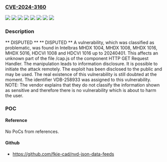 ### [CVE-2024-3160](https://cve.mitre.org/cgi-bin/cvename.cgi?name=CVE-2024-3160)
![](https://img.shields.io/static/v1?label=Product&message=HDCVI%201008&color=blue)
![](https://img.shields.io/static/v1?label=Product&message=HDCVI%201016&color=blue)
![](https://img.shields.io/static/v1?label=Product&message=MHDX%201004&color=blue)
![](https://img.shields.io/static/v1?label=Product&message=MHDX%201008&color=blue)
![](https://img.shields.io/static/v1?label=Product&message=MHDX%201016&color=blue)
![](https://img.shields.io/static/v1?label=Product&message=MHDX%205016&color=blue)
![](https://img.shields.io/static/v1?label=Version&message=%3D%2020240401%20&color=brighgreen)
![](https://img.shields.io/static/v1?label=Vulnerability&message=CWE-200%20Information%20Disclosure&color=brighgreen)

### Description

** DISPUTED ** ** DISPUTED ** A vulnerability, which was classified as problematic, was found in Intelbras MHDX 1004, MHDX 1008, MHDX 1016, MHDX 5016, HDCVI 1008 and HDCVI 1016 up to 20240401. This affects an unknown part of the file /cap.js of the component HTTP GET Request Handler. The manipulation leads to information disclosure. It is possible to initiate the attack remotely. The exploit has been disclosed to the public and may be used. The real existence of this vulnerability is still doubted at the moment. The identifier VDB-258933 was assigned to this vulnerability. NOTE: The vendor explains that they do not classify the information shown as sensitive and therefore there is no vulnerability which is about to harm the user.

### POC

#### Reference
No PoCs from references.

#### Github
- https://github.com/fkie-cad/nvd-json-data-feeds

